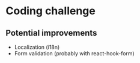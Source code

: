 # Coding challenge

## Potential improvements

- Localization (i18n)
- Form validation (probably with react-hook-form)